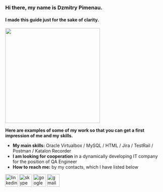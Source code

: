 ### Hi there, my name is Dzmitry Pimenau.
#### I made this guide just for the sake of clarity.
<img src='https://www.rightupltd.com/wp-content/uploads/2019/07/image-research-development.jpg' height='300'>


**Here are examples of some of my work so that you can get a first impression of me and my skills.**

- **My main skills:** Oracle Virtualbox / MySQL / HTML / Jira / TestRail / Postman / Katalon Recorder 
- **I am looking for cooperation** in a dynamically developing IT company for the position of QA Engineer 
- **How to reach me:** by my contacts, which I have listed below 


[<img src='https://cdn.jsdelivr.net/npm/simple-icons@3.0.1/icons/linkedin.svg' alt='linkedin' height='40'>](https://www.linkedin.com/in/dz-pimenau/)  [<img src='https://cdn.jsdelivr.net/npm/simple-icons@3.0.1/icons/skype.svg' alt='skype' height='40'>](https://join.skype.com/invite/BX3yatkMlKP5)  [<img src='https://cdn.jsdelivr.net/npm/simple-icons@3.0.1/icons/googledrive.svg' alt='googledrive' height='40'>](https://drive.google.com/file/d/1R2Fg9Szs_0VmJXOnM7Uul1e6CpRiXnQ3/view)  [<img src='https://cdn.jsdelivr.net/npm/simple-icons@3.0.1/icons/gmail.svg' alt='gmail' height='40'>](dz.pimenau@gmail.com)  

